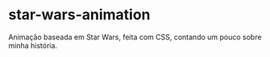 # star-wars-animation
Animação baseada em Star Wars, feita com CSS, contando um pouco sobre minha história. 
